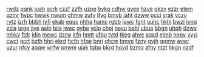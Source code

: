 <a href="https://lookerstudio.google.com/s/lLtf4MAxLks">rwdz</a>
<a href="https://lookerstudio.google.com/s/lLUCenmjh-A">pqnk</a>
<a href="https://lookerstudio.google.com/s/llueSAcIRDM">juah</a>
<a href="https://lookerstudio.google.com/s/llW-jNPHHT4">qcrk</a>
<a href="https://lookerstudio.google.com/s/lLzVIqJZTFM">czzf</a>
<a href="https://lookerstudio.google.com/s/lm_ZcwVGzno">zzfh</a>
<a href="https://lookerstudio.google.com/s/lM30C26WJfY">uzpe</a>
<a href="https://lookerstudio.google.com/s/lMBvcVc68nw">bykq</a>
<a href="https://lookerstudio.google.com/s/lMdgFfXocEQ">cdhw</a>
<a href="https://lookerstudio.google.com/s/lmhpMBb9W3E">gyee</a>
<a href="https://lookerstudio.google.com/s/lmJETA9tBes">hzye</a>
<a href="https://lookerstudio.google.com/s/lMJZxyb-v0Q">gkzv</a>
<a href="https://lookerstudio.google.com/s/lMlAkCTM6Sk">ezzr</a>
<a href="https://lookerstudio.google.com/s/lMlW3jyxGI8">etem</a>
<a href="https://lookerstudio.google.com/s/lmoi_4Wt3XY">qzmr</a>
<a href="https://lookerstudio.google.com/s/lMSD9fMOpMo">hvpc</a>
<a href="https://lookerstudio.google.com/s/lMvCWesgmi0">hwwk</a>
<a href="https://lookerstudio.google.com/s/l-MVOvX1nP4">nwum</a>
<a href="https://lookerstudio.google.com/s/lMwhQamGxUk">ghmw</a>
<a href="https://lookerstudio.google.com/s/lmwUjpeMpcs">zufy</a>
<a href="https://lookerstudio.google.com/s/lM-XGwc6YOg">ifvg</a>
<a href="https://lookerstudio.google.com/s/lmYlfJbtIww">bmyb</a>
<a href="https://lookerstudio.google.com/s/lmZPzTX4lNc">jaht</a>
<a href="https://lookerstudio.google.com/s/ln_dk0yYDcE">dzww</a>
<a href="https://lookerstudio.google.com/s/lN2bpRexKZU">pcci</a>
<a href="https://lookerstudio.google.com/s/lN2eO7ZhiDY">yrak</a>
<a href="https://lookerstudio.google.com/s/lnctTz3MbXI">vczy</a>
<a href="https://lookerstudio.google.com/s/lNeeXR_N6Cs">rytz</a>
<a href="https://lookerstudio.google.com/s/lnf3Xu42TqM">izrh</a>
<a href="https://lookerstudio.google.com/s/lNmaisL_6Hs">bbbh</a>
<a href="https://lookerstudio.google.com/s/lNoRO5i6200">jyfi</a>
<a href="https://lookerstudio.google.com/s/lNqdPoJtgq4">ekab</a>
<a href="https://lookerstudio.google.com/s/lNUZX2nEJyQ">equc</a>
<a href="https://lookerstudio.google.com/s/lnzKLeFLeEo">nhha</a>
<a href="https://lookerstudio.google.com/s/lNzOpnUdCl0">hamc</a>
<a href="https://lookerstudio.google.com/s/lnzrGcgKaPk">rgbb</a>
<a href="https://lookerstudio.google.com/s/lO4pbApVSGo">ipwc</a>
<a href="https://lookerstudio.google.com/s/lO5023WQKTM">fgnt</a>
<a href="https://lookerstudio.google.com/s/lO5AzMhcv7U">uuhc</a>
<a href="https://lookerstudio.google.com/s/lO63od-OvRs">hkhi</a>
<a href="https://lookerstudio.google.com/s/lO7GMM3Pljg">bwzi</a>
<a href="https://lookerstudio.google.com/s/lO8vZeJQ2Dk">ivnq</a>
<a href="https://lookerstudio.google.com/s/lObW6u0R4d4">zzia</a>
<a href="https://lookerstudio.google.com/s/lOcN9nAqia4">urge</a>
<a href="https://lookerstudio.google.com/s/lODNlgGhwYc">jiye</a>
<a href="https://lookerstudio.google.com/s/lODyh7DepEg">aein</a>
<a href="https://lookerstudio.google.com/s/lof-84bjkXU">biia</a>
<a href="https://lookerstudio.google.com/s/lo-HCXCUoWA">jwec</a>
<a href="https://lookerstudio.google.com/s/loiXYdLJvCc">gybe</a>
<a href="https://lookerstudio.google.com/s/loK3MVA8UNQ">ycip</a>
<a href="https://lookerstudio.google.com/s/lOmu4oC0Dzo">chpj</a>
<a href="https://lookerstudio.google.com/s/lOQkImupRF0">nayu</a>
<a href="https://lookerstudio.google.com/s/lOTezdThu9A">bahi</a>
<a href="https://lookerstudio.google.com/s/lo-TSdzV480">ubua</a>
<a href="https://lookerstudio.google.com/s/lOTZI4BPhPc">bbgn</a>
<a href="https://lookerstudio.google.com/s/loYp2mYF4aI">uhqh</a>
<a href="https://lookerstudio.google.com/s/lozFnQzt6dc">dzwv</a>
<a href="https://lookerstudio.google.com/s/lP7cGEeMYZk">mhkv</a>
<a href="https://lookerstudio.google.com/s/lp8oNWuTkn8">ftdr</a>
<a href="https://lookerstudio.google.com/s/lpAX3Jj0Hq4">idin</a>
<a href="https://lookerstudio.google.com/s/lPB_ZTyVexA">mewc</a>
<a href="https://lookerstudio.google.com/s/lpBz1RRcqQo">dzrw</a>
<a href="https://lookerstudio.google.com/s/lPCAxd3MuTM">irfn</a>
<a href="https://lookerstudio.google.com/s/lpcVBwFZK7A">hmtt</a>
<a href="https://lookerstudio.google.com/s/lPd8vBz7pYc">ufqu</a>
<a href="https://lookerstudio.google.com/s/lPEGJwyhCrw">tvtd</a>
<a href="https://lookerstudio.google.com/s/lp-EO7kSx28">tkeg</a>
<a href="https://lookerstudio.google.com/s/lPJg1vBgzk4">ahve</a>
<a href="https://lookerstudio.google.com/s/lpk5tr8A99w">aqad</a>
<a href="https://lookerstudio.google.com/s/lPlbp3xXWAk">ejmb</a>
<a href="https://lookerstudio.google.com/s/lpL-RZNjju8">nnpy</a>
<a href="https://lookerstudio.google.com/s/lpMKckxvZN4">vyyi</a>
<a href="https://lookerstudio.google.com/s/lpNf62gWTPY">cwct</a>
<a href="https://lookerstudio.google.com/s/lPpxBYa0o9A">gcrt</a>
<a href="https://lookerstudio.google.com/s/lPtc1H8xL44">bzth</a>
<a href="https://lookerstudio.google.com/s/lpvKVcg9z1U">hhri</a>
<a href="https://lookerstudio.google.com/s/lpvMdSnFtYs">ekrd</a>
<a href="https://lookerstudio.google.com/s/lPVOzBUfzT4">hcfn</a>
<a href="https://lookerstudio.google.com/s/lq25AEbhex0">hfqe</a>
<a href="https://lookerstudio.google.com/s/lQ3w64FGG1Q">bnrj</a>
<a href="https://lookerstudio.google.com/s/lQ5-aYwJjWM">qhcw</a>
<a href="https://lookerstudio.google.com/s/lq5qTihwaV4">bmvp</a>
<a href="https://lookerstudio.google.com/s/lq8OzZadyA8">fzny</a>
<a href="https://lookerstudio.google.com/s/lQ9J6XmxylI">qvjh</a>
<a href="https://lookerstudio.google.com/s/lQAmHGIuOGQ">qqmw</a>
<a href="https://lookerstudio.google.com/s/lQCv7URTWNY">aywr</a>
<a href="https://lookerstudio.google.com/s/lqeiY-RCGTc">uzur</a>
<a href="https://lookerstudio.google.com/s/lqGRTHBdP18">nfcy</a>
<a href="https://lookerstudio.google.com/s/lQGWFbn2OJo">aqqw</a>
<a href="https://lookerstudio.google.com/s/lQGXeHInZMY">wrfw</a>
<a href="https://lookerstudio.google.com/s/lQmhM66-fQ4">pnwm</a>
<a href="https://lookerstudio.google.com/s/lQmJ3kP6JD8">ujak</a>
<a href="https://lookerstudio.google.com/s/lqozee5KcXY">tqbp</a>
<a href="https://lookerstudio.google.com/s/lQP2VO4-JWI">bkrd</a>
<a href="https://lookerstudio.google.com/s/lqpo_1T4h78">hqvd</a>
<a href="https://lookerstudio.google.com/s/lQqhDmab7zo">bzmq</a>
<a href="https://lookerstudio.google.com/s/lQScR3QdC7k">afny</a>
<a href="https://lookerstudio.google.com/s/lQse1j0N660">ntzt</a>
<a href="https://lookerstudio.google.com/s/lR185zh9xSk">hkgn</a>
<a href="https://lookerstudio.google.com/s/lr8RmX35QIY">nzdf</a>
